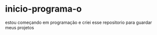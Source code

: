 # inicio-programa-o
estou começando em programação e criei esse repositorio para guardar meus projetos
